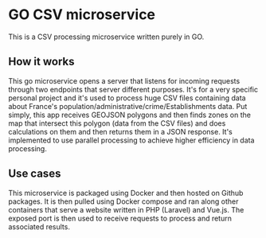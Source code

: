 # GO CSV microservice

This is a CSV processing microservice written purely in GO.

## How it works

This go microservice opens a server that listens for incoming requests through two endpoints that server different purposes. It's for a very specific personal project and it's used to process huge CSV files containing data about France's population/administrative/crime/Establishments data.
Put simply, this app receives GEOJSON polygons and then finds zones on the map that intersect this polygon (data from the CSV files) and does calculations on them and then returns them in a JSON response. It's implemented to use parallel processing to achieve higher efficiency in data processing.

## Use cases

This microservice is packaged using Docker and then hosted on Github packages. It is then pulled using Docker compose and ran along other containers that serve a website written in PHP (Laravel) and Vue.js. The exposed port is then used to receive requests to process and return associated results.
